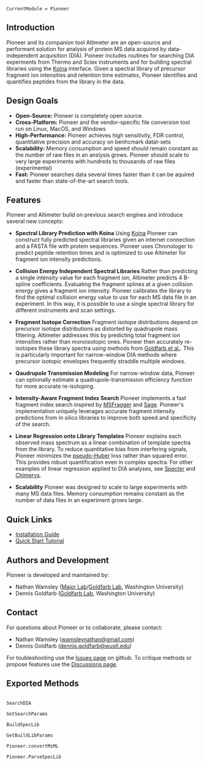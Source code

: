 ```@meta
CurrentModule = Pioneer
```

## Introduction

Pioneer and its companion tool Altimeter are an open-source and performant solution for analysis of protein MS data acquired by data-independent acquisition (DIA). Poineer includes routines for searching DIA experments from Thermo and Sciex instruments and for building spectral libraries using the [Koina](https://koina.wilhelmlab.org/) interface. Given a spectral library of precursor fragment ion intensities and retention time estimates, Pioneer identifies and quantifies peptides from the library in the data. 

## Design Goals

- **Open-Source:** Pioneer is completely open source. 
- **Cross-Platform:** Pioneer and the vendor-specific file conversion tool run on Linux, MacOS, and Windows
- **High-Performance:** Pioneer achieves high sensitivity, FDR control, quantitative precision and accuracy on benhcmark datat-sets 
- **Scalability:** Memory consumption and speed should remain constant as the number of raw files in an anslysis grows. Pioneer should scale to very large experiments with hundreds to thousands of raw files (experimental)
- **Fast:** Pioneer searches data several times faster than it can be aquired and faster than state-of-the-art search tools.

## Features
Pioneer and Altimeter build on previous search engines and introduce several new concepts:

* **Spectral Library Prediction with Koina** Using [Koina](https://koina.wilhelmlab.org/) Pioneer can construct fully predicted spectral libraries given an internet connection and a FASTA file with protein sequences. Pioneer uses Chronologer to predict peptide retention times and is optimized to use Altimeter for fragment ion intensity predictions.

* **Collision Energy Independent Spectral Libraries** Rather than predicting a single intensity value for each fragment ion, Altimeter predicts 4 B-spline coefficients. Evaluating the fragment splines at a given collision energy gives a fragment ion intensity. Pioneer calibrates the library to find the optimal collision energy value to use for each MS data file in an experiment. In this way, it is possible to use a single spectral library for different instruments and scan settings. 

* **Fragment Isotope Correction** Fragment isotope distributions depend on precursor isotope distributions as distorted by quadrupole mass filtering. Altimeter addresses this by predicting total fragment ion intensities rather than monoisotopic ones. Pioneer then accurately re-isotopes these library spectra using methods from [Goldfarb et al.](https://pmc.ncbi.nlm.nih.gov/articles/PMC6166224/). This is particularly important for narrow-window DIA methods where precursor isotopic envelopes frequently straddle multiple windows.

* **Qaudrupole Transmission Modeling** For narrow-window data, Pioneer can optionally estimate a quadrupole-transmission efficiency function for more accurate re-isotoping. 

* **Intensity-Aware Fragment Index Search** Pioneer implements a fast fragment index search inspired by [MSFragger](https://pubmed.ncbi.nlm.nih.gov/28394336/) and [Sage](https://pubmed.ncbi.nlm.nih.gov/37819886/). Pioneer's implementation uniquely leverages accurate fragment intensity predictions from in silico libraries to improve both speed and specificity of the search.

* **Linear Regression onto Library Templates** Pioneer explains each observed mass spectrum as a linear combination of template spectra from the library. To reduce quantitative bias from interfering signals, Pioneer minimizes the [pseudo-Huber](https://en.wikipedia.org/wiki/Huber_loss) loss rather than squared error. This provides robust quantification even in complex spectra. For other examples of linear regression applied to DIA analyses, see [Specter](https://pubmed.ncbi.nlm.nih.gov/29608554/) and [Chimerys](https://www.biorxiv.org/content/10.1101/2024.05.27.596040v2).

* **Scalability** Pioneer was designed to scale to large experiments with many MS data files. Memory consumption remains constant as the number of data files in an experiment grows large. 

## Quick Links

- [Installation Guide](@ref)
- [Quick Start Tutorial](@ref)

## Authors and Development
Pioneer is developed and maintained by:
- Nathan Wamsley ([Major Lab](https://majorlab.wustl.edu/)/[Goldfarb Lab](https://goldfarblab.wustl.edu/), Washington University)
- Dennis Goldfarb ([Goldfarb Lab](https://goldfarblab.wustl.edu/), Washington University)

## Contact
For questions about Pioneer or to collaborate, please contact:
- Nathan Wamsley (wamsleynathan@gmail.com)
- Dennis Goldfarb (dennis.goldfarb@wustl.edu)

For toubleshooting use the [Issues page](https://github.com/nwamsley1/Pioneer.jl/issues) on github. To critique methods or propose features use the [Discussions page](https://github.com/nwamsley1/Pioneer.jl/discussions).

## Exported Methods 
```@index
```

```@docs
SearchDIA
```
```@docs
GetSearchParams
```
```@docs
BuildSpecLib
```
```@docs
GetBuildLibParams
```
```@docs
Pioneer.convertMzML
```
```@docs
Pioneer.ParseSpecLib
```